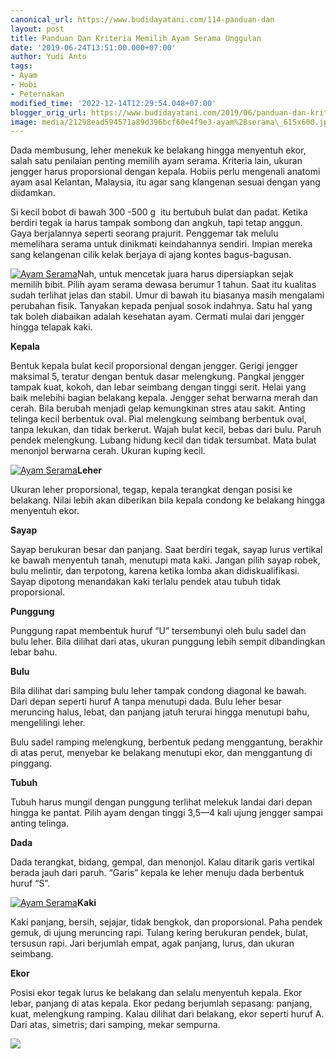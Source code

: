 ```yaml
---
canonical_url: https://www.budidayatani.com/114-panduan-dan
layout: post
title: Panduan Dan Kriteria Memilih Ayam Serama Unggulan
date: '2019-06-24T13:51:00.000+07:00'
author: Yudi Anto
tags:
- Ayam
- Hobi
- Peternakan
modified_time: '2022-12-14T12:29:54.048+07:00'
blogger_orig_url: https://www.budidayatani.com/2019/06/panduan-dan-kriteria-memilih-ayam.html
image: media/21298ead594571a89d396bcf60e4f9e3-ayam%2Bserama\_615x600.jpg
---
```

Dada membusung, leher menekuk ke belakang hingga menyentuh ekor, salah satu penilaian penting memilih ayam serama. Kriteria lain, ukuran jengger harus proporsional dengan kepala. Hobiis perlu mengenali anatomi ayam asal Kelantan, Malaysia, itu agar sang klangenan sesuai dengan yang diidamkan.

Si kecil bobot di bawah 300 -500 g  itu bertubuh bulat dan padat. Ketika berdiri tegak ia harus tampak sombong dan angkuh, tapi tetap anggun. Gaya berjalannya seperti seorang prajurit. Penggemar tak melulu memelihara serama untuk dinikmati keindahannya sendiri. Impian mereka sang kelangenan cilik kelak berjaya di ajang kontes bagus-bagusan.

[![Ayam Serama](https://i1.wp.com/1.bp.blogspot.com/-TiBIAlkslJQ/XQ-cwO37xdI/AAAAAAAACdc/3Q6EowiqG3MZ4vG3HXH3Qg_Cn3FfflhGQCLcBGAs/s400/ayam%2Bserama_615x600.jpg?resize=400%2C390&ssl=1)](https://i1.wp.com/1.bp.blogspot.com/-TiBIAlkslJQ/XQ-cwO37xdI/AAAAAAAACdc/3Q6EowiqG3MZ4vG3HXH3Qg_Cn3FfflhGQCLcBGAs/s1600/ayam%2Bserama_615x600.jpg?ssl=1)Nah, untuk mencetak juara harus dipersiapkan sejak memilih bibit. Pilih ayam serama dewasa berumur 1 tahun. Saat itu kualitas sudah terlihat jelas dan stabil. Umur di bawah itu biasanya masih mengalami perubahan fisik. Tanyakan kepada penjual sosok indahnya. Satu hal yang tak boleh diabaikan adalah kesehatan ayam. Cermati mulai dari jengger hingga telapak kaki.

**Kepala**

Bentuk kepala bulat kecil proporsional dengan jengger. Gerigi jengger maksimal 5, teratur dengan bentuk dasar melengkung. Pangkal jengger tampak kuat, kokoh, dan lebar seimbang dengan tinggi serit. Helai yang baik melebihi bagian belakang kepala. Jengger sehat berwarna merah dan cerah. Bila berubah menjadi gelap kemungkinan stres atau sakit. Anting telinga kecil berbentuk oval. Pial melengkung seimbang berbentuk oval, tanpa lekukan, dan tidak berkerut. Wajah bulat kecil, bebas dari bulu. Paruh pendek melengkung. Lubang hidung kecil dan tidak tersumbat. Mata bulat menonjol berwarna cerah. Ukuran kuping kecil.

[![Ayam Serama](https://i2.wp.com/1.bp.blogspot.com/-z9kd594fC1Q/XQ-dTdPtvgI/AAAAAAAACds/b2e5fyHsRTIHU0Kk5-iak-JdDs8u0LUuQCLcBGAs/s400/ayam%2Bserama_760x600.jpg?resize=400%2C315&ssl=1)](https://i2.wp.com/1.bp.blogspot.com/-z9kd594fC1Q/XQ-dTdPtvgI/AAAAAAAACds/b2e5fyHsRTIHU0Kk5-iak-JdDs8u0LUuQCLcBGAs/s1600/ayam%2Bserama_760x600.jpg?ssl=1)**Leher**

Ukuran leher proporsional, tegap, kepala terangkat dengan posisi ke belakang. Nilai lebih akan diberikan bila kepala condong ke belakang hingga menyentuh ekor.

**Sayap**

Sayap berukuran besar dan panjang. Saat berdiri tegak, sayap lurus vertikal ke bawah menyentuh tanah, menutupi mata kaki. Jangan pilih sayap robek, bulu melintir, dan terpotong, karena ketika lomba akan didiskualifikasi. Sayap dipotong menandakan kaki terlalu pendek atau tubuh tidak proporsional.

**Punggung**

Punggung rapat membentuk huruf “U” tersembunyi oleh bulu sadel dan bulu leher. Bila dilihat dari atas, ukuran punggung lebih sempit dibandingkan lebar bahu.

**Bulu**

Bila dilihat dari samping bulu leher tampak condong diagonal ke bawah. Dari depan seperti huruf A tanpa menutupi dada. Bulu leher besar meruncing halus, lebat, dan panjang jatuh terurai hingga menutupi bahu, mengelilingi leher.

Bulu sadel ramping melengkung, berbentuk pedang menggantung, berakhir di atas perut, menyebar ke belakang menutupi ekor, dan menggantung di pinggang.

**Tubuh**

Tubuh harus mungil dengan punggung terlihat melekuk landai dari depan hingga ke pantat. Pilih ayam dengan tinggi 3,5—4 kali ujung jengger sampai anting telinga.

**Dada**

Dada terangkat, bidang, gempal, dan menonjol. Kalau ditarik garis vertikal berada jauh dari paruh. “Garis” kepala ke leher menuju dada berbentuk huruf “S”.

[![Ayam Serama](https://i1.wp.com/1.bp.blogspot.com/-AlkNsaeZaZM/XQ-dCcjdwXI/AAAAAAAACdk/ZSXYRV-mEkQcaNp8PafVnWjLi8iGIIJcACLcBGAs/s400/ayam%2Bserama_696x600.jpg?resize=400%2C343&ssl=1)](https://i2.wp.com/1.bp.blogspot.com/-AlkNsaeZaZM/XQ-dCcjdwXI/AAAAAAAACdk/ZSXYRV-mEkQcaNp8PafVnWjLi8iGIIJcACLcBGAs/s1600/ayam%2Bserama_696x600.jpg?ssl=1)**Kaki**

Kaki panjang, bersih, sejajar, tidak bengkok, dan proporsional. Paha pendek gemuk, di ujung meruncing rapi. Tulang kering berukuran pendek, bulat, tersusun rapi. Jari berjumlah empat, agak panjang, lurus, dan ukuran seimbang.

**Ekor**

Posisi ekor tegak lurus ke belakang dan selalu menyentuh kepala. Ekor lebar, panjang di atas kepala. Ekor pedang berjumlah sepasang: panjang, kuat, melengkung ramping. Kalau dilihat dari belakang, ekor seperti huruf A. Dari atas, simetris; dari samping, mekar sempurna.

[![](https://i2.wp.com/1.bp.blogspot.com/-kSKIRid6ybs/XQ-dnOIqunI/AAAAAAAACd0/N_Wj11-X_zgMl_5pHeb7FZE7okKBX8FxQCLcBGAs/s400/ayam%2Bserama_800x565.jpg?resize=400%2C282&ssl=1)](https://i0.wp.com/1.bp.blogspot.com/-kSKIRid6ybs/XQ-dnOIqunI/AAAAAAAACd0/N_Wj11-X_zgMl_5pHeb7FZE7okKBX8FxQCLcBGAs/s1600/ayam%2Bserama_800x565.jpg?ssl=1) 

